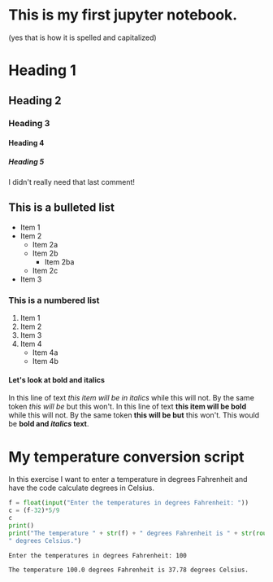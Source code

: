 
# This is my first jupyter notebook.
(yes that is how it is spelled and capitalized)

# Heading 1
## Heading 2
### Heading 3
#### Heading 4
##### Heading 5
I didn't really need that last comment!

## This is a bulleted list
* Item 1
* Item 2
    * Item 2a
    * Item 2b
        * Item 2ba
    * Item 2c
* Item 3

### This is a numbered list
1. Item 1
2. Item 2
3. Item 3
4. Item 4
    * Item 4a
    * Item 4b

#### Let's look at bold and italics
In this line of text *this item will be in italics* while this will not. By the
same token _this will be_ but this won't. In this line of text **this item
will be bold** while this will not. By the same token __this will be but__
this won't. This would be **bold and *italics* text**.

# My temperature conversion script
In this exercise I want to enter a temperature in degrees Fahrenheit and have the code calculate degrees in Celsius.


```python
f = float(input("Enter the temperatures in degrees Fahrenheit: "))
c = (f-32)*5/9
c
print()
print("The temperature " + str(f) + " degrees Fahrenheit is " + str(round((c),2)) +
" degrees Celsius.")
```

    Enter the temperatures in degrees Fahrenheit: 100
    
    The temperature 100.0 degrees Fahrenheit is 37.78 degrees Celsius.

